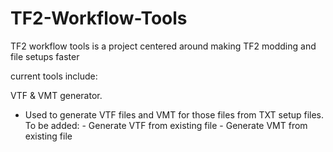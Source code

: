 # TF2-Workflow-Tools

TF2 workflow tools is a project centered around
making TF2 modding and file setups faster

current tools include:

VTF & VMT generator.
  - Used to generate VTF files and VMT for those files from TXT setup files.
    To be added:
            - Generate VTF from existing file
            - Generate VMT from existing file
